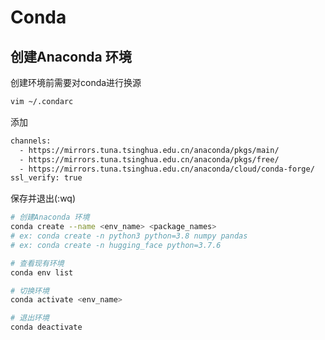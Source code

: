 # Conda

## 创建Anaconda 环境

创建环境前需要对conda进行换源

```bash
vim ~/.condarc
```

添加

```bash
channels:
  - https://mirrors.tuna.tsinghua.edu.cn/anaconda/pkgs/main/
  - https://mirrors.tuna.tsinghua.edu.cn/anaconda/pkgs/free/
  - https://mirrors.tuna.tsinghua.edu.cn/anaconda/cloud/conda-forge/
ssl_verify: true
```

保存并退出(:wq)

```bash
# 创建Anaconda 环境
conda create --name <env_name> <package_names>
# ex: conda create -n python3 python=3.8 numpy pandas
# ex: conda create -n hugging_face python=3.7.6

# 查看现有环境
conda env list

# 切换环境
conda activate <env_name>

# 退出环境
conda deactivate
```

